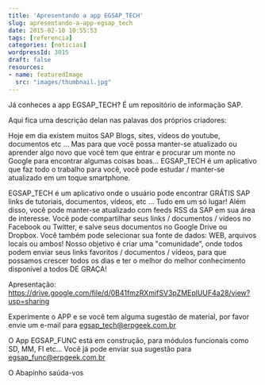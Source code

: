 ```yaml
---
title: 'Apresentando a app EGSAP_TECH'
slug: apresentando-a-app-egsap_tech
date: 2015-02-10 10:55:53
tags: [referencia]
categories: [noticias]
wordpressId: 3015
draft: false
resources:
- name: featuredImage
  src: "images/thumbnail.jpg"
---
```

Já conheces a app EGSAP_TECH? É um repositório de informação SAP.

Aqui fica uma descrição delan nas palavas dos próprios criadores:

<!--more-->

Hoje em dia existem muitos SAP Blogs, sites, vídeos do youtube, documentos etc ...
Mas para que você possa manter-se atualizado ou aprender algo novo que você tem que entrar e procurar um monte no Google para encontrar algumas coisas boas...
EGSAP_TECH é um aplicativo que faz todo o trabalho para você, você pode estudar / manter-se atualizado em um toque smartphone.

EGSAP_TECH é um aplicativo onde o usuário pode encontrar GRÁTIS SAP links de tutoriais, documentos, vídeos, etc ... Tudo em um só lugar! Além disso, você pode manter-se atualizado com feeds RSS da SAP em sua área de interesse.
Você pode compartilhar seus links / documentos / vídeos no Facebook ou Twitter, e salve seus documentos no Google Drive ou Dropbox. Você também pode selecionar sua fonte de dados: WEB, arquivos locais ou ambos!
Nosso objetivo é criar uma "comunidade", onde todos podem enviar seus links favoritos / documentos / vídeos, para que possamos crescer todos os dias e ter o melhor do melhor conhecimento disponível a todos DE GRAÇA!

Apresentação: <https://drive.google.com/file/d/0B41fmzRXmifSV3pZMEplUUF4a28/view?usp=sharing>

Experimente o APP e se você tem alguma sugestão de material, por favor envie um e-mail para egsap_tech@erpgeek.com.br

O App EGSAP_FUNC está em construção, para módulos funcionais como SD, MM, FI etc… Você já pode enviar sua sugestão para egsap_func@erpgeek.com.br

O Abapinho saúda-vos
